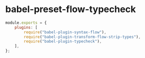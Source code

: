 # babel-preset-flow-typecheck

``` javascript
module.exports = {
    plugins: [
        require("babel-plugin-syntax-flow"),
        require("babel-plugin-transform-flow-strip-types"),
        require("babel-plugin-typecheck"),
    ],
};
```
